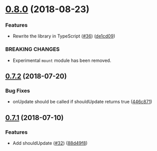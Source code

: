 <a name="0.8.0"></a>
# [0.8.0](https://github.com/diegohaz/constate/compare/v0.7.2...v0.8.0) (2018-08-23)


### Features

* Rewrite the library in TypeScript ([#36](https://github.com/diegohaz/constate/issues/36)) ([de1cd09](https://github.com/diegohaz/constate/commit/de1cd09))


### BREAKING CHANGES

* Experimental `mount` module has been removed.



<a name="0.7.2"></a>
## [0.7.2](https://github.com/diegohaz/constate/compare/v0.7.1...v0.7.2) (2018-07-20)


### Bug Fixes

* onUpdate should be called if shouldUpdate returns true ([446c871](https://github.com/diegohaz/constate/commit/446c871))



<a name="0.7.1"></a>
## [0.7.1](https://github.com/diegohaz/constate/compare/v0.7.0...v0.7.1) (2018-07-10)


### Features

* Add shouldUpdate ([#32](https://github.com/diegohaz/constate/issues/32)) ([88d49f8](https://github.com/diegohaz/constate/commit/88d49f8))




